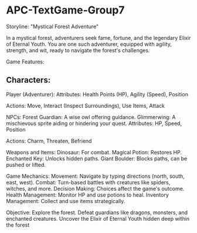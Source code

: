 # APC-TextGame-Group7

Storyline: "Mystical Forest Adventure"

In a mystical forest, adventurers seek fame, fortune, and the legendary Elixir of Eternal Youth. 
You are one such adventurer, equipped with agility, strength, and wit, ready to navigate the forest's challenges.

Game Features:

## Characters:

Player (Adventurer):
Attributes: Health Points (HP), Agility (Speed), Position

Actions: Move, Interact (Inspect Surroundings), Use Items, Attack

NPCs:
Forest Guardian: A wise owl offering guidance.
Glimmerwing: A mischievous sprite aiding or hindering your quest.
Attributes: HP, Speed, Position

Actions: Charm, Threaten, Befriend

Weapons and Items:
Dinosaur: For combat.
Magical Potion: Restores HP.
Enchanted Key: Unlocks hidden paths.
Giant Boulder: Blocks paths, can be pushed or lifted.

Game Mechanics:
Movement: Navigate by typing directions (north, south, east, west).
Combat: Turn-based battles with creatures like spiders, witches, and more.
Decision Making: Choices affect the game's outcome.
Health Management: Monitor HP and use potions to heal.
Inventory Management: Collect and use items strategically.

Objective:
Explore the forest.
Defeat guardians like dragons, monsters, and enchanted creatures.
Uncover the Elixir of Eternal Youth hidden deep within the forest
